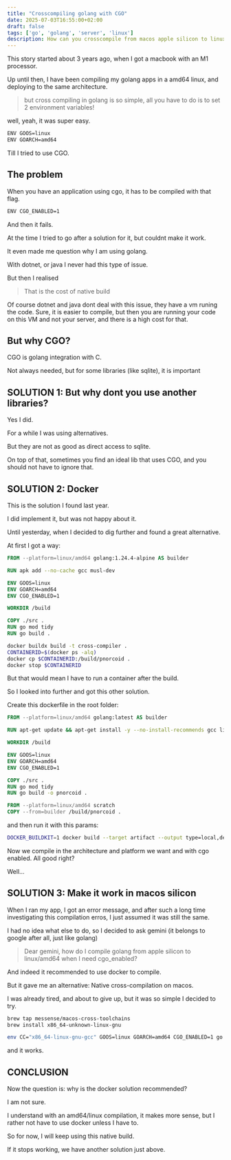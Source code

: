 ```yaml
---
title: "Crosscompiling golang with CGO"
date: 2025-07-03T16:55:00+02:00
draft: false
tags: ['go', 'golang', 'server', 'linux']
description: How can you crosscompile from macos apple silicon to linux amd64
---
```


This story started about 3 years ago, when I got a macbook with an M1 processor.


Up until then, I have been compiling my golang apps in a amd64 linux, and deploying to the same architecture.

> but cross compiling in golang is so simple, all you have to do is to set 2 environment variables!

well, yeah, it was super easy.

```bash
ENV GOOS=linux
ENV GOARCH=amd64
```

Till I tried to use CGO.


## The problem


When you have an application using cgo, it has to be compiled with that flag.

```bash
ENV CGO_ENABLED=1
```

And then it fails.

At the time I tried to go after a solution for it, but couldnt make it work.

It even made me question why I am using golang.

With dotnet, or java I never had this type of issue.

But then I realised
> That is the cost of native build

Of course dotnet and java dont deal with this issue, they have a vm runing the code.
Sure, it is easier to compile, but then you are running your code on this VM and not your server, and there is a high cost for that.


## But why CGO?


CGO is golang integration with C.

Not always needed, but for some libraries (like sqlite), it is important


## SOLUTION 1: But why dont you use another libraries?

Yes I did.

For a while I was using alternatives.

But they are not as good as direct access to sqlite.

On top of that, sometimes you find an ideal lib that uses CGO, and you should not have to ignore that.

## SOLUTION 2: Docker

This is the solution I found last year.

I did implement it, but was not happy about it.

Until yesterday, when I decided to dig further and found a great alternative.

At first I got a way:
```Dockerfile
FROM --platform=linux/amd64 golang:1.24.4-alpine AS builder

RUN apk add --no-cache gcc musl-dev

ENV GOOS=linux
ENV GOARCH=amd64
ENV CGO_ENABLED=1

WORKDIR /build

COPY ./src .
RUN go mod tidy
RUN go build .
```

```bash
docker buildx build -t cross-compiler .
CONTAINERID=$(docker ps -alq)
docker cp $CONTAINERID:/build/pnorcoid .
docker stop $CONTAINERID
```

But that would mean I have to run a container after the build.

So I looked into further and got this other solution.

Create this dockerfile in the root folder:
```Dockerfile
FROM --platform=linux/amd64 golang:latest AS builder

RUN apt-get update && apt-get install -y --no-install-recommends gcc libc6-dev

WORKDIR /build

ENV GOOS=linux
ENV GOARCH=amd64
ENV CGO_ENABLED=1

COPY ./src .
RUN go mod tidy
RUN go build -o pnorcoid .

FROM --platform=linux/amd64 scratch
COPY --from=builder /build/pnorcoid .
```
and then run it with this params:

```bash
DOCKER_BUILDKIT=1 docker build --target artifact --output type=local,dest=. .
```

Now we compile in the architecture and platform we want and with cgo enabled.
All good right?

Well...

## SOLUTION 3: Make it work in macos silicon

When I ran my app, I got an error message, and after such a long time investigating this compilation erros, I just assumed it was still the same.

I had no idea what else to do, so I decided to ask gemini (it belongs to google after all, just like golang)

>  Dear gemini, how do I compile golang from apple silicon to linux/amd64 when I need cgo_enabled?

And indeed it recommended to use docker to compile.

But it gave me an alternative: Native cross-compilation on macos.

I was already tired, and about to give up, but it was so simple I decided to try.

```bash
brew tap messense/macos-cross-toolchains
brew install x86_64-unknown-linux-gnu

env CC="x86_64-linux-gnu-gcc" GOOS=linux GOARCH=amd64 CGO_ENABLED=1 go build .
```
and it works.

## CONCLUSION

Now the question is: why is the docker solution recommended?

I am not sure.

I understand with an amd64/linux compilation, it makes more sense, but I rather not have to use docker unless I have to.

So for now, I will keep using this native build.

If it stops working, we have another solution just above.
